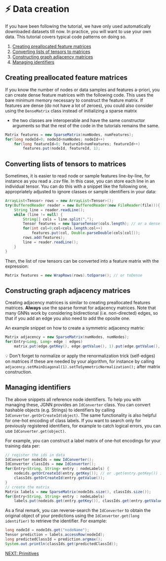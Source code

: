 # :zap: Data creation

If you have been following the tutorial, we have only used automatically downloaded datasets till now.
In practice, you will want to use your own data. This tutorial covers typical code patterns on doing so.

1. [Creating preallocated feature matrices](#creating-preallocated-feature-matrices)
2. [Converting lists of tensors to matrices](#converting-lists-of-tensors=to-matrices)
3. [Constructing graph adjacency matrices](#constructing-graph-adjacency-matrices)
4. [Managing identifiers](#managing-identifiers)

## Creating preallocated feature matrices
If you know the number of nodes or data samples and features a-priori, you can create
dense feature matrices with the following code. This uses the bare minimum memory necessary
to construct the feature matrix. If features are dense (do not have a lot of zeroes), 
you could also consider using the `DenseMatrix` class instead of initializing a sparse matrix
- the two classes are interoperable and have the same constructor arguments
 so that the rest of the code in the tutorials remains the same.

```java
Matrix features = new SparseMatrix(numNodes, numFeatures);
for(long nodeId=0; nodeId<numNodes; nodeId++)
	for(long featureId=0; featureId<numFeatures; featureId++)
		features.put(nodeId, featureId, 1);
```

## Converting lists of tensors to matrices
Sometimes, it is easier to read node or sample features line-by-line, for instance as you
read a *.csv* file. In this case, you can store each line in an individual tensor. You 
can do this with a snippet like the following one, appropriately adjusted to ignore
classes or sample identifiers in your data:

```java
ArrayList<Tensor> rows = new ArrayList<Tensor>();
try(BufferedReader reader = new BufferedReader(new FileReader(file))){
	String line = reader.readLine();
	while (line != null) {
		String[] cols = line.split(",");
		Tensor features = new SparseTensor(cols.length); // or a dense tensor
		for(int col=0;col<cols.length;col++)
			features.put(col, Double.parseDouble(cols[col]));
		rows.add(features);
		line = reader.readLine();
	}
}
```

Then, the list of row tensors can be converted into a feature matrix with the expression:

```java
Matrix features = new WrapRows(rows).toSparse(); // or toDense
```

## Constructing graph adjacency matrices
Creating adjacency matrices is similar to creating preallocated features matrices. 
**Always** use the sparse format for adjacency matrices.
Note that many GNNs work by considering bidirectional (i.e. non-directed) edges,
so that if you add an edge you also need to add the oposite one.

An example snippet on how to create a symmetric adjacency matrix:

```java
Matrix adjacency = new SparseMatrix(numNodes, numNodes);
for(Entry<Long, Long> edge : edges)
	matrix.put(edge.getKey(), edge.getValue(), 1).put(edge.getValue(), edge.getKey(), 1);
```

:bulb: Don't forget to normalize or apply the renormalization trick (self-edges) on matrices 
if these are needed by your algorithm, for instance by calling `adjacency.setMainDiagonal(1).setToSymmetricNormalization();` after matrix construction.

## Managing identifiers
The above snippets all reference node identifiers. To help you with managing these, JGNN
provides an `IdConverter` class. You can convert hashable objects (e.g. Strings) to identifiers
by calling `IdConverter.getOrCreateId(object)`. The same functionality is also helpful 
for one-hot encoding of class labels. If you want to search only for previously registered identifiers, 
for example to catch logical errors, you can use `IdConverter.get(object)`.

For example, you can construct a label matrix of one-hot encodings for your training data per:

```java
// register the ids in data
IdConverter nodeIds = new IdConverter();
IdConverter classIds = new IdConverter();
for(Entry<String, String> entry : nodeLabels) {
	nodeids.getOrCreateId(entry.getKey()); // or .get(entry.getKey()) if reusing nodeIds of feature loading
	classIds.getOrCreateId(entry.getValue());
}
// create the matrix
Matrix labels = new SparseMatrix(nodeIds.size(), classIds.size());
for(Entry<String, String> entry : nodeLabels) 
	labels.put(nodeids.get(entry.getKey()), classIds.get(entry.getValue()), 1);
```

As a final remark, you can reverse-search the `IdConverter` to obtain the original object of your
predictions using the `IdConverter.get(long identifier)` to retrieve the identifier. For example:

```java
long nodeId = nodeIds.get("nodeName");
Tensor prediction = labels.accessRow(nodeId);
long predictedClassId = prediction.argmax();
System.out.println(classIds.get(predictedClassId));
```



[NEXT: Primitives](Primitives.md)